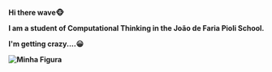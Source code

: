 </p><b>Hi there wave<b>&#x1F435;</p>


<b>I am a student of Computational Thinking in the João de Faria Pioli School.<b>


<p><b>I'm getting crazy....<b>&#128512;</p>


<img src="https://img.quizur.com/f/img5ed52e17b5bfe3.88152476.jpg?lastEdited=1591029280" alt="Minha Figura">
  
